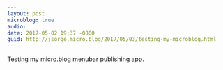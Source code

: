 ```yaml
---
layout: post
microblog: true
audio: 
date: 2017-05-02 19:37 -0800
guid: http://jsorge.micro.blog/2017/05/03/testing-my-microblog.html
---
```

Testing my micro.blog menubar publishing app.
